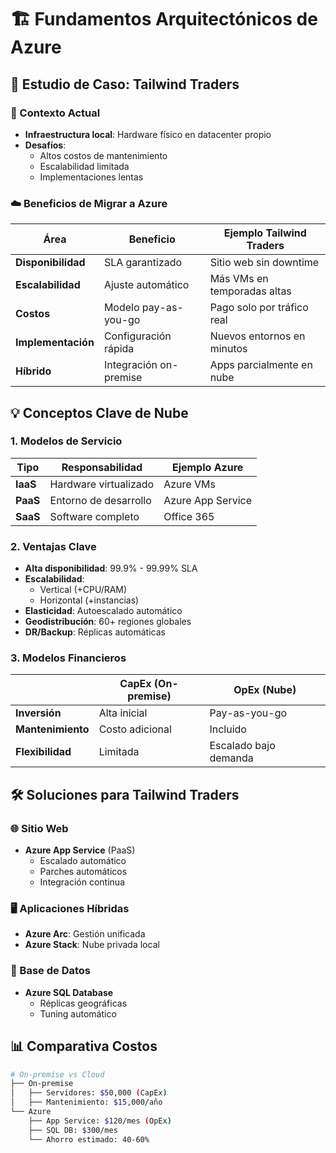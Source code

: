# 🏗️ Fundamentos Arquitectónicos de Azure

## 📌 Estudio de Caso: Tailwind Traders

### 🏢 Contexto Actual
- **Infraestructura local**: Hardware físico en datacenter propio
- **Desafíos**:
  - Altos costos de mantenimiento
  - Escalabilidad limitada
  - Implementaciones lentas

### ☁️ Beneficios de Migrar a Azure
| Área | Beneficio | Ejemplo Tailwind Traders |
|------|----------|--------------------------|
| **Disponibilidad** | SLA garantizado | Sitio web sin downtime |
| **Escalabilidad** | Ajuste automático | Más VMs en temporadas altas |
| **Costos** | Modelo pay-as-you-go | Pago solo por tráfico real |
| **Implementación** | Configuración rápida | Nuevos entornos en minutos |
| **Híbrido** | Integración on-premise | Apps parcialmente en nube |

## 💡 Conceptos Clave de Nube

### 1. Modelos de Servicio
| Tipo | Responsabilidad | Ejemplo Azure |
|------|----------------|---------------|
| **IaaS** | Hardware virtualizado | Azure VMs |
| **PaaS** | Entorno de desarrollo | Azure App Service |
| **SaaS** | Software completo | Office 365 |

### 2. Ventajas Clave
- **Alta disponibilidad**: 99.9% - 99.99% SLA
- **Escalabilidad**:
  - Vertical (+CPU/RAM)
  - Horizontal (+instancias)
- **Elasticidad**: Autoescalado automático
- **Geodistribución**: 60+ regiones globales
- **DR/Backup**: Réplicas automáticas

### 3. Modelos Financieros
|  | CapEx (On-premise) | OpEx (Nube) |
|---|--------------------|-------------|
| **Inversión** | Alta inicial | Pay-as-you-go |
| **Mantenimiento** | Costo adicional | Incluido |
| **Flexibilidad** | Limitada | Escalado bajo demanda |

## 🛠️ Soluciones para Tailwind Traders

### 🌐 Sitio Web
- **Azure App Service** (PaaS)
  - Escalado automático
  - Parches automáticos
  - Integración continua

### 🖥️ Aplicaciones Híbridas
- **Azure Arc**: Gestión unificada
- **Azure Stack**: Nube privada local

### 💾 Base de Datos
- **Azure SQL Database**
  - Réplicas geográficas
  - Tuning automático

## 📊 Comparativa Costos
```bash
# On-premise vs Cloud
├── On-premise
│   ├── Servidores: $50,000 (CapEx)
│   ├── Mantenimiento: $15,000/año
└── Azure
    ├── App Service: $120/mes (OpEx)
    ├── SQL DB: $300/mes
    └── Ahorro estimado: 40-60%